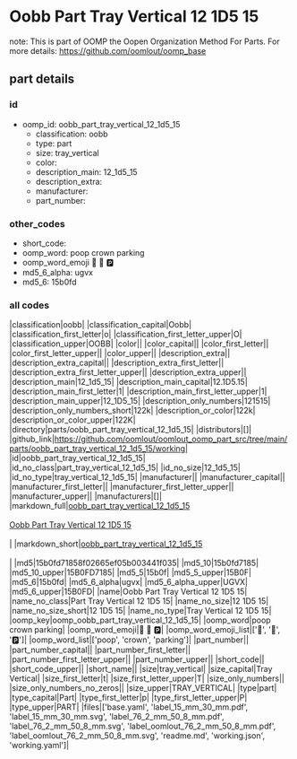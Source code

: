 # Oobb Part Tray Vertical 12 1D5 15  

note: This is part of OOMP the Oopen Organization Method For Parts. For more details: https://github.com/oomlout/oomp_base

##  part details





### id
* oomp_id: oobb_part_tray_vertical_12_1d5_15
  * classification: oobb
  * type: part
  * size: tray_vertical
  * color: 
  * description_main: 12_1d5_15
  * description_extra: 
  * manufacturer: 
  * part_number: 

### other_codes
* short_code: 
* oomp_word: poop crown parking
* oomp_word_emoji :poop: :crown: :parking:
* md5_6_alpha: ugvx
* md5_6: 15b0fd

### all codes 
|classification|oobb|
|classification_capital|Oobb|
|classification_first_letter|o|
|classification_first_letter_upper|O|
|classification_upper|OOBB|
|color||
|color_capital||
|color_first_letter||
|color_first_letter_upper||
|color_upper||
|description_extra||
|description_extra_capital||
|description_extra_first_letter||
|description_extra_first_letter_upper||
|description_extra_upper||
|description_main|12_1d5_15|
|description_main_capital|12.1D5.15|
|description_main_first_letter|1|
|description_main_first_letter_upper|1|
|description_main_upper|12_1D5_15|
|description_only_numbers|121515|
|description_only_numbers_short|122k|
|description_or_color|122k|
|description_or_color_upper|122K|
|directory|parts/oobb_part_tray_vertical_12_1d5_15|
|distributors|[]|
|github_link|https://github.com/oomlout/oomlout_oomp_part_src/tree/main/parts/oobb_part_tray_vertical_12_1d5_15/working|
|id|oobb_part_tray_vertical_12_1d5_15|
|id_no_class|part_tray_vertical_12_1d5_15|
|id_no_size|12_1d5_15|
|id_no_type|tray_vertical_12_1d5_15|
|manufacturer||
|manufacturer_capital||
|manufacturer_first_letter||
|manufacturer_first_letter_upper||
|manufacturer_upper||
|manufacturers|[]|
|markdown_full|[oobb_part_tray_vertical_12_1d5_15](https://github.com/oomlout/oomlout_oomp_part_src/tree/main/parts/oobb_part_tray_vertical_12_1d5_15/working)<br>[](https://github.com/oomlout/oomlout_oomp_part_src/tree/main/parts/oobb_part_tray_vertical_12_1d5_15/working)<br>[Oobb Part Tray Vertical 12 1D5 15](https://github.com/oomlout/oomlout_oomp_part_src/tree/main/parts/oobb_part_tray_vertical_12_1d5_15/working)<br><br>|
|markdown_short|[oobb_part_tray_vertical_12_1d5_15](https://github.com/oomlout/oomlout_oomp_part_src/tree/main/parts/oobb_part_tray_vertical_12_1d5_15/working)<br><br>|
|md5|15b0fd71858f02665ef05b003441f035|
|md5_10|15b0fd7185|
|md5_10_upper|15B0FD7185|
|md5_5|15b0f|
|md5_5_upper|15B0F|
|md5_6|15b0fd|
|md5_6_alpha|ugvx|
|md5_6_alpha_upper|UGVX|
|md5_6_upper|15B0FD|
|name|Oobb Part Tray Vertical 12 1D5 15|
|name_no_class|Part Tray Vertical 12 1D5 15|
|name_no_size|12 1D5 15|
|name_no_size_short|12 1D5 15|
|name_no_type|Tray Vertical 12 1D5 15|
|oomp_key|oomp_oobb_part_tray_vertical_12_1d5_15|
|oomp_word|poop crown parking|
|oomp_word_emoji|:poop: :crown: :parking:|
|oomp_word_emoji_list|[':poop:', ':crown:', ':parking:']|
|oomp_word_list|['poop', 'crown', 'parking']|
|part_number||
|part_number_capital||
|part_number_first_letter||
|part_number_first_letter_upper||
|part_number_upper||
|short_code||
|short_code_upper||
|short_name||
|size|tray_vertical|
|size_capital|Tray Vertical|
|size_first_letter|t|
|size_first_letter_upper|T|
|size_only_numbers||
|size_only_numbers_no_zeros||
|size_upper|TRAY_VERTICAL|
|type|part|
|type_capital|Part|
|type_first_letter|p|
|type_first_letter_upper|P|
|type_upper|PART|
|files|['base.yaml', 'label_15_mm_30_mm.pdf', 'label_15_mm_30_mm.svg', 'label_76_2_mm_50_8_mm.pdf', 'label_76_2_mm_50_8_mm.svg', 'label_oomlout_76_2_mm_50_8_mm.pdf', 'label_oomlout_76_2_mm_50_8_mm.svg', 'readme.md', 'working.json', 'working.yaml']|
